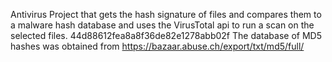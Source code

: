Antivirus Project that gets the hash signature of files and compares them to a malware hash database and uses the VirusTotal api to run a scan on the selected files.
44d88612fea8a8f36de82e1278abb02f
The database of MD5 hashes was obtained from https://bazaar.abuse.ch/export/txt/md5/full/
